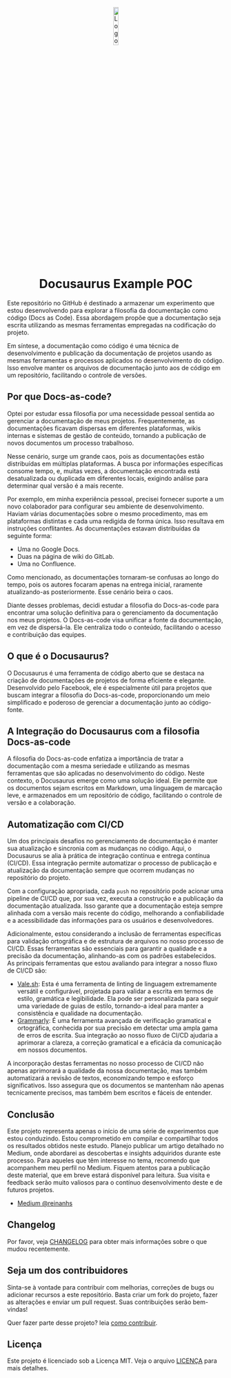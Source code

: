 <div align="center">

 <img src="https://docusaurus.io/pt-BR/img/docusaurus_keytar.svg" alt="Logo do Docusaurus" width="15%" />

# Docusaurus Example POC
 
</div>

Este repositório no GitHub é destinado a armazenar um experimento que estou desenvolvendo para explorar a filosofia da documentação como código (Docs as Code). Essa abordagem propõe que a documentação seja escrita utilizando as mesmas ferramentas empregadas na codificação do projeto.

Em síntese, a documentação como código é uma técnica de desenvolvimento e publicação da documentação de projetos usando as mesmas ferramentas e processos aplicados no desenvolvimento do código. Isso envolve manter os arquivos de documentação junto aos de código em um repositório, facilitando o controle de versões.

## Por que Docs-as-code?

Optei por estudar essa filosofia por uma necessidade pessoal sentida ao gerenciar a documentação de meus projetos. Frequentemente, as documentações ficavam dispersas em diferentes plataformas, wikis internas e sistemas de gestão de conteúdo, tornando a publicação de novos documentos um processo trabalhoso.

Nesse cenário, surge um grande caos, pois as documentações estão distribuídas em múltiplas plataformas. A busca por informações específicas consome tempo, e, muitas vezes, a documentação encontrada está desatualizada ou duplicada em diferentes locais, exigindo análise para determinar qual versão é a mais recente.

Por exemplo, em minha experiência pessoal, precisei fornecer suporte a um novo colaborador para configurar seu ambiente de desenvolvimento. Haviam várias documentações sobre o mesmo procedimento, mas em plataformas distintas e cada uma redigida de forma única. Isso resultava em instruções conflitantes. As documentações estavam distribuídas da seguinte forma:

- Uma no Google Docs.
- Duas na página de wiki do GitLab.
- Uma no Confluence.

Como mencionado, as documentações tornaram-se confusas ao longo do tempo, pois os autores focaram apenas na entrega inicial, raramente atualizando-as posteriormente. Esse cenário beira o caos.

Diante desses problemas, decidi estudar a filosofia do Docs-as-code para encontrar uma solução definitiva para o gerenciamento da documentação nos meus projetos. O Docs-as-code visa unificar a fonte da documentação, em vez de dispersá-la. Ele centraliza todo o conteúdo, facilitando o acesso e contribuição das equipes.

## O que é o Docusaurus?

O Docusaurus é uma ferramenta de código aberto que se destaca na criação de documentações de projetos de forma eficiente e elegante. Desenvolvido pelo Facebook, ele é especialmente útil para projetos que buscam integrar a filosofia do Docs-as-code, proporcionando um meio simplificado e poderoso de gerenciar a documentação junto ao código-fonte.

## A Integração do Docusaurus com a filosofia Docs-as-code

A filosofia do Docs-as-code enfatiza a importância de tratar a documentação com a mesma seriedade e utilizando as mesmas ferramentas que são aplicadas no desenvolvimento do código. Neste contexto, o Docusaurus emerge como uma solução ideal. Ele permite que os documentos sejam escritos em Markdown, uma linguagem de marcação leve, e armazenados em um repositório de código, facilitando o controle de versão e a colaboração.

## Automatização com CI/CD

Um dos principais desafios no gerenciamento de documentação é manter sua atualização e sincronia com as mudanças no código. Aqui, o Docusaurus se alia à prática de integração contínua e entrega contínua (CI/CD). Essa integração permite automatizar o processo de publicação e atualização da documentação sempre que ocorrem mudanças no repositório do projeto.

Com a configuração apropriada, cada `push` no repositório pode acionar uma pipeline de CI/CD que, por sua vez, executa a construção e a publicação da documentação atualizada. Isso garante que a documentação esteja sempre alinhada com a versão mais recente do código, melhorando a confiabilidade e a acessibilidade das informações para os usuários e desenvolvedores.

Adicionalmente, estou considerando a inclusão de ferramentas específicas para validação ortográfica e de estrutura de arquivos no nosso processo de CI/CD. Essas ferramentas são essenciais para garantir a qualidade e a precisão da documentação, alinhando-as com os padrões estabelecidos. As principais ferramentas que estou avaliando para integrar a nosso fluxo de CI/CD são:

- [Vale.sh](https://vale.sh/): Esta é uma ferramenta de linting de linguagem extremamente versátil e configurável, projetada para validar a escrita em termos de estilo, gramática e legibilidade. Ela pode ser personalizada para seguir uma variedade de guias de estilo, tornando-a ideal para manter a consistência e qualidade na documentação.
- [Grammarly](https://www.grammarly.com/): É uma ferramenta avançada de verificação gramatical e ortográfica, conhecida por sua precisão em detectar uma ampla gama de erros de escrita. Sua integração ao nosso fluxo de CI/CD ajudaria a aprimorar a clareza, a correção gramatical e a eficácia da comunicação em nossos documentos.

A incorporação destas ferramentas no nosso processo de CI/CD não apenas aprimorará a qualidade da nossa documentação, mas também automatizará a revisão de textos, economizando tempo e esforço significativos. Isso assegura que os documentos se mantenham não apenas tecnicamente precisos, mas também bem escritos e fáceis de entender.

## Conclusão

Este projeto representa apenas o início de uma série de experimentos que estou conduzindo. Estou comprometido em compilar e compartilhar todos os resultados obtidos neste estudo. Planejo publicar um artigo detalhado no Medium, onde abordarei as descobertas e insights adquiridos durante este processo. Para aqueles que têm interesse no tema, recomendo que acompanhem meu perfil no Medium. Fiquem atentos para a publicação deste material, que em breve estará disponível para leitura. Sua visita e feedback serão muito valiosos para o contínuo desenvolvimento deste e de futuros projetos.

- [Medium @reinanhs](https://medium.com/@reinanhs)

## Changelog

Por favor, veja [CHANGELOG](CHANGELOG.md) para obter mais informações sobre o que mudou recentemente.

## Seja um dos contribuidores

Sinta-se à vontade para contribuir com melhorias, correções de bugs ou adicionar recursos a este repositório. Basta criar um fork do projeto, fazer as alterações e enviar um pull request. Suas contribuições serão bem-vindas!

Quer fazer parte desse projeto? leia [como contribuir](CONTRIBUTING.md).

## Licença

Este projeto é licenciado sob a Licença MIT. Veja o arquivo [LICENÇA](LICENSE) para mais detalhes.
